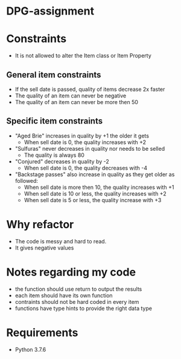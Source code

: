 # DPG-assignment


# Constraints
- It is not allowed to alter the Item class or Item Property

## General item constraints
- If the sell date is passed, quality of items decrease 2x faster
- The quality of an item can never be negative
- The quality of an item can never be more then 50

## Specific item constraints
- "Aged Brie" increases in quality by +1 the older it gets
    - When sell date is 0, the quality increases with +2 
- "Sulfuras" never decreases in quality nor needs to be selled
    - The quality is always 80
- "Conjured" decreases in quality by -2
    - When sell date is 0, the quality decreases with -4
- "Backstage passes" also increase in quality as they get older as followed:
    - When sell date is more then 10, the quality increases with +1
    - When sell date is 10 or less, the quality increases with +2
    - When sell date is 5 or less, the quality increase with +3

# Why refactor
- The code is messy and hard to read.
- It gives negative values

# Notes regarding my code
- the function should use return to output the results
- each item should have its own function
- contraints should not be hard coded in every item
- functions have type hints to provide the right data type

# Requirements
- Python 3.7.6


